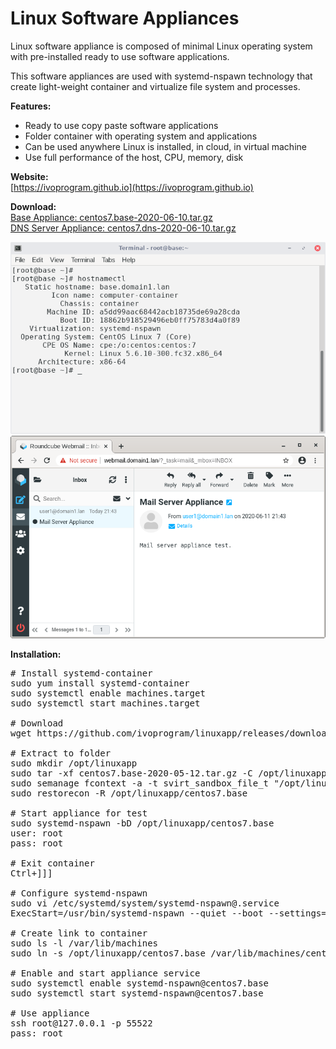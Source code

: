 # Linux Software Appliances

Linux software appliance is composed of minimal Linux operating system with pre-installed ready to use software applications.

This software appliances are used with systemd-nspawn technology that create light-weight container and virtualize file system and processes.

**Features:** 
- Ready to use copy paste software applications
- Folder container with operating system and applications
- Can be used anywhere Linux is installed, in cloud, in virtual machine
- Use full performance of the host, CPU, memory, disk

**Website:** \
[https://ivoprogram.github.io](https://ivoprogram.github.io)

**Download:** \
[Base Appliance: centos7.base-2020-06-10.tar.gz](https://github.com/ivoprogram/linuxapp/releases/download/base/centos7.base-2020-06-10.tar.gz)\
[DNS Server Appliance: centos7.dns-2020-06-10.tar.gz](https://github.com/ivoprogram/linuxapp/releases/download/dns/centos7.dns-2020-06-10.tar.gz)

![Base](images/centos7.base.png)
![Mail](images/centos7.mail.png)

**Installation:** 
<pre>
# Install systemd-container 
sudo yum install systemd-container 
sudo systemctl enable machines.target
sudo systemctl start machines.target

# Download
wget https://github.com/ivoprogram/linuxapp/releases/download/base/centos7.base-2020-06-10.tar.gz

# Extract to folder
sudo mkdir /opt/linuxapp
sudo tar -xf centos7.base-2020-05-12.tar.gz -C /opt/linuxapp/
sudo semanage fcontext -a -t svirt_sandbox_file_t "/opt/linuxapp/centos7.base(/.*)?"
sudo restorecon -R /opt/linuxapp/centos7.base

# Start appliance for test
sudo systemd-nspawn -bD /opt/linuxapp/centos7.base
user: root
pass: root

# Exit container
Ctrl+]]]

# Configure systemd-nspawn
sudo vi /etc/systemd/system/systemd-nspawn@.service
ExecStart=/usr/bin/systemd-nspawn --quiet --boot --settings=override –machine=%i

# Create link to container
sudo ls -l /var/lib/machines
sudo ln -s /opt/linuxapp/centos7.base /var/lib/machines/centos7.base

# Enable and start appliance service
sudo systemctl enable systemd-nspawn@centos7.base
sudo systemctl start systemd-nspawn@centos7.base

# Use appliance
ssh root@127.0.0.1 -p 55522
pass: root

</pre>


